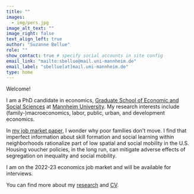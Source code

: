 ```yaml
---
title: "" 
images:
  - img/pers.jpg
image_alt_text: ""
image_right: false
text_align_left: true
author: "Suzanne Bellue"
role: ""
show_contact: true # specify social accounts in site config
email_link: "mailto:sbellue@mail.uni-mannheim.de" 
email_label: "sbellue[at]mail.uni-mannheim.de"
type: home
---
```


Welcome! 


I am a PhD candidate in economics, [Graduate School of Economic and Social Sciences](https://www.uni-mannheim.de/gess/) at [Mannheim University](https://www.vwl.uni-mannheim.de/en/). My research interests include (family-)macroeconomics, labor, public, urban, and development economics. 

In [my job market paper](research/neighborhoods/Bellue_JMP_Neighborhoods.pdf), I wonder why poor families don't move. I find that imperfect information about skill formation and social learning within neighborhoods rationalize part of low spatial and social mobility in the U.S. Housing voucher policies, in the long run, can mitigate adverse effects of segregation on inequality and social mobility.

I am on the 2022-23 economics job market and will be available for interviews. 

You can find more about my [research](research) and [CV](uploads/resume.pdf).
